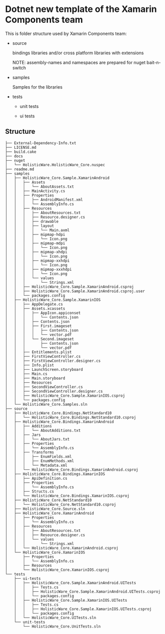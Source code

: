 # Dotnet new template of the Xamarin Components team

This is folder structure used by Xamarin Components team:


*   source
    
    bindings libraries and/or cross platform libraries with extensions

    NOTE: assembly-names and namespaces are prepared for nuget bait-n-switch

*   samples

    Samples for the libraries

*   tests

    *   unit tests

    *   ui tests




## Structure

    ├── External-Dependency-Info.txt
    ├── LICENSE.md
    ├── build.cake
    ├── docs
    ├── nuget
    │   └── HolisticWare.HolisticWare_Core.nuspec
    ├── readme.md
    ├── samples
    │   ├── HolisticWare_Core.Sample.XamarinAndroid
    │   │   ├── Assets
    │   │   │   └── AboutAssets.txt
    │   │   ├── MainActivity.cs
    │   │   ├── Properties
    │   │   │   ├── AndroidManifest.xml
    │   │   │   └── AssemblyInfo.cs
    │   │   ├── Resources
    │   │   │   ├── AboutResources.txt
    │   │   │   ├── Resource.designer.cs
    │   │   │   ├── drawable
    │   │   │   ├── layout
    │   │   │   │   └── Main.axml
    │   │   │   ├── mipmap-hdpi
    │   │   │   │   └── Icon.png
    │   │   │   ├── mipmap-mdpi
    │   │   │   │   └── Icon.png
    │   │   │   ├── mipmap-xhdpi
    │   │   │   │   └── Icon.png
    │   │   │   ├── mipmap-xxhdpi
    │   │   │   │   └── Icon.png
    │   │   │   ├── mipmap-xxxhdpi
    │   │   │   │   └── Icon.png
    │   │   │   └── values
    │   │   │       └── Strings.xml
    │   │   ├── HolisticWare_Core.Sample.XamarinAndroid.csproj
    │   │   ├── HolisticWare_Core.Sample.XamarinAndroid.csproj.user
    │   │   └── packages.config
    │   ├── HolisticWare_Core.Sample.XamarinIOS
    │   │   ├── AppDelegate.cs
    │   │   ├── Assets.xcassets
    │   │   │   ├── AppIcon.appiconset
    │   │   │   │   └── Contents.json
    │   │   │   ├── Contents.json
    │   │   │   ├── First.imageset
    │   │   │   │   ├── Contents.json
    │   │   │   │   └── vector.pdf
    │   │   │   └── Second.imageset
    │   │   │       ├── Contents.json
    │   │   │       └── vector.pdf
    │   │   ├── Entitlements.plist
    │   │   ├── FirstViewController.cs
    │   │   ├── FirstViewController.designer.cs
    │   │   ├── Info.plist
    │   │   ├── LaunchScreen.storyboard
    │   │   ├── Main.cs
    │   │   ├── Main.storyboard
    │   │   ├── Resources
    │   │   ├── SecondViewController.cs
    │   │   ├── SecondViewController.designer.cs
    │   │   ├── HolisticWare_Core.Sample.XamarinIOS.csproj
    │   │   └── packages.config
    │   └── HolisticWare_Core.Samples.sln
    ├── source
    │   ├── HolisticWare_Core.Bindings.NetStandard10
    │   │   └── HolisticWare_Core.Bindings.NetStandard10.csproj
    │   ├── HolisticWare_Core.Bindings.XamarinAndroid
    │   │   ├── Additions
    │   │   │   └── AboutAdditions.txt
    │   │   ├── Jars
    │   │   │   └── AboutJars.txt
    │   │   ├── Properties
    │   │   │   └── AssemblyInfo.cs
    │   │   ├── Transforms
    │   │   │   ├── EnumFields.xml
    │   │   │   ├── EnumMethods.xml
    │   │   │   └── Metadata.xml
    │   │   └── HolisticWare_Core.Bindings.XamarinAndroid.csproj
    │   ├── HolisticWare_Core.Bindings.XamarinIOS
    │   │   ├── ApiDefinition.cs
    │   │   ├── Properties
    │   │   │   └── AssemblyInfo.cs
    │   │   ├── Structs.cs
    │   │   └── HolisticWare_Core.Bindings.XamarinIOS.csproj
    │   ├── HolisticWare_Core.NetStandard10
    │   │   └── HolisticWare_Core.NetStandard10.csproj
    │   ├── HolisticWare_Core.Source.sln
    │   ├── HolisticWare_Core.XamarinAndroid
    │   │   ├── Properties
    │   │   │   └── AssemblyInfo.cs
    │   │   ├── Resources
    │   │   │   ├── AboutResources.txt
    │   │   │   ├── Resource.designer.cs
    │   │   │   └── values
    │   │   │       └── Strings.xml
    │   │   └── HolisticWare_Core.XamarinAndroid.csproj
    │   └── HolisticWare_Core.XamarinIOS
    │       ├── Properties
    │       │   └── AssemblyInfo.cs
    │       ├── Resources
    │       └── HolisticWare_Core.XamarinIOS.csproj
    └── tests
        ├── ui-tests
        │   ├── HolisticWare_Core.Sample.XamarinAndroid.UITests
        │   │   ├── Tests.cs
        │   │   ├── HolisticWare_Core.Sample.XamarinAndroid.UITests.csproj
        │   │   └── packages.config
        │   ├── HolisticWare_Core.Sample.XamarinIOS.UITests
        │   │   ├── Tests.cs
        │   │   ├── HolisticWare_Core.Sample.XamarinIOS.UITests.csproj
        │   │   └── packages.config
        │   └── HolisticWare_Core.UITests.sln
        └── unit-tests
            └── HolisticWare_Core.UnitTests.sln
